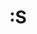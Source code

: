---
layout: post
title: ":S"
day: "2024-05-29"
text: "
varios mini pensamentos<br><br>
ontem foi meu aniversário !<br>
hoje eu tomei o dobro da minha dose de concerta pra ver como eu ficaria.<br>
acho que foi interessante<br><br>
não estou tendo muito controle da minha vida nos últimos tempos mas estou um pouco mais otimista de que consigo lentamente mudar algumas coisas<br><br>
marquei de cortar o cabelo amanhã depois de mais de 1 mês enrolando<br>
minha relação com meu cabelo melhorou muito desde uns anos atrás mas ainda é muita fonte de ansiedade no dia a dia que me impede de sair de casa para algumas coisas como trabalhar presencial<br><br>
acabou dando tudo certo com o trabalho depois de eu quebrar muita coisa na segunda-feira passada<br>
também deu tudo certo com meus planos pro último final de semana. consegui ir em shows que gostei bastante e que devo adicionar ao meu concert log ainda essa semana.<br><br>
meu aniversário costuma me deixar bem ansioso. todas as mensagens acabam servindo como mais uma lembrança das pessoas que ligam pra mim e pelas quais eu não consigo retribuir atenção e carinho como elas merecem.<br><br>
estou meio que marcando de ir em um date no futuro próximo que pode ser o primeiro que vou na minha vida?<br>
mas ainda estou com medo de eu desmarcar por ansiedade do que pode acontecer<br>
"
---